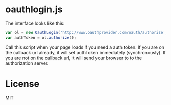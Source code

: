# oauthlogin.js


The interface looks like this:

```js
var ol = new OauthLogin('http://www.oauthprovider.com/oauth/authorize', 'http://localhost/oauth/callback');
var authToken = ol.authorize();
```

Call this script when your page loads if you need a auth token.  If you are on the callback url already, it will set authToken immediately (synchronously).  If you are not on the callback url, it will send your browser to to the authorization server.

# License

MIT
